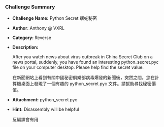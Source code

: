 ### Challenge Summary

* **Challenge Name:** Python Secret 蠎蛇秘密
* **Author:** Anthony @ VXRL
* **Category:** Reverse
* **Description:**

  After you watch news about virus outbreak in China Secret Club on a news portal, suddenly, you have found an interesting python_secret.pyc file on your computer desktop. Please help find the secret value.

  在新聞網站上看到有關中國秘密俱樂部病毒爆發的新聞後，突然之間，您在計算機桌面上發現了一個有趣的 python_secret.pyc 文件。請幫助尋找秘密價值。

* **Attachment:** python_secret.pyc

* **Hint:** 
  Disassembly will be helpful
  
  反編譯會有用
